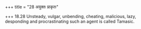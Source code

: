 +++
title = "28 अयुक्तः प्राकृतः"

+++
18.28 Unsteady, vulgar, unbending, cheating, malicious, lazy, desponding
and procrastinating such an agent is called Tamasic.
